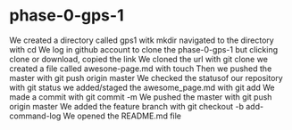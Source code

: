# phase-0-gps-1
We created a directory called gps1 witk mkdir
navigated to the directory with cd
We log in github account to clone the phase-0-gps-1 but clicking clone or download, copied the link
We cloned the url with git clone
we created a file called awesone-page.md with touch 
Then we pushed the master with git push origin master 
We checked the statusof our repository with git status
we added/staged the awesome_page.md with git add
We made a commit with git commit -m 
We pushed the master with git push origin master
We added the feature branch with git checkout -b add-command-log
We opened the README.md file
